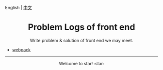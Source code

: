 English | [中文](README_zh-CN.md)

<h1 align="center">Problem Logs of front end</h1>

<div align="center">Write problem & solution of front end we may meet.</div>

* [webpack](en-US/webpack/README.md)

---

<div align="center">Welcome to star! :star: </div>
